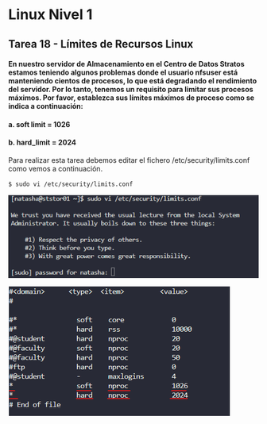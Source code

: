 # Linux Nivel 1

## Tarea 18 - Límites de Recursos Linux

#### En nuestro servidor de Almacenamiento en el Centro de Datos Stratos estamos teniendo algunos problemas donde el usuario nfsuser está manteniendo cientos de procesos, lo que está degradando el rendimiento del servidor. Por lo tanto, tenemos un requisito para limitar sus procesos máximos. Por favor, establezca sus límites máximos de proceso como se indica a continuación:

#### a. soft limit = 1026

#### b. hard_limit = 2024

Para realizar esta tarea debemos editar el fichero /etc/security/limits.conf como vemos a continuación.

```bash
$ sudo vi /etc/security/limits.conf
```

![sudo vi command](/img/LINUX/LinuxL01/Task18_01_sudo_vi.png)

![add limits](/img/LINUX/LinuxL01/Task18_02_limits_conf.png)
